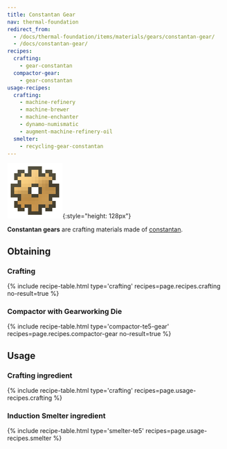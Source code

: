 ```yaml
---
title: Constantan Gear
nav: thermal-foundation
redirect_from:
  - /docs/thermal-foundation/items/materials/gears/constantan-gear/
  - /docs/constantan-gear/
recipes:
  crafting:
    - gear-constantan
  compactor-gear:
    - gear-constantan
usage-recipes:
  crafting:
    - machine-refinery
    - machine-brewer
    - machine-enchanter
    - dynamo-numismatic
    - augment-machine-refinery-oil
  smelter:
    - recycling-gear-constantan
---
```


![Constantan gear](/assets/images/thermal-foundation/gear-constantan.png){:style="height: 128px"}


**Constantan gears** are crafting materials made of
[constantan](/docs/thermal-foundation/constantan-ingot/).


Obtaining
---------

### Crafting
{% include recipe-table.html type='crafting' recipes=page.recipes.crafting no-result=true %}

### Compactor with Gearworking Die
{% include recipe-table.html type='compactor-te5-gear' recipes=page.recipes.compactor-gear no-result=true %}


Usage
-----

### Crafting ingredient
{% include recipe-table.html type='crafting' recipes=page.usage-recipes.crafting %}

### Induction Smelter ingredient
{% include recipe-table.html type='smelter-te5' recipes=page.usage-recipes.smelter %}
